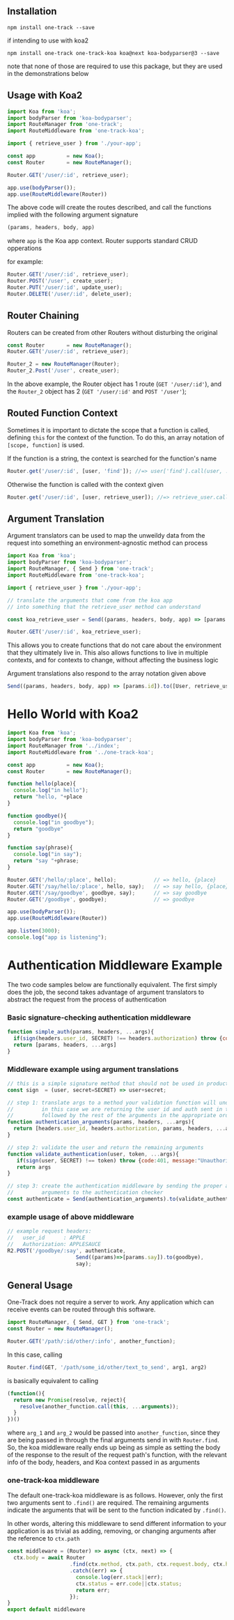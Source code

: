 Installation
------------

```
npm install one-track --save
```

if intending to use with koa2

```
npm install one-track one-track-koa koa@next koa-bodyparser@3 --save
```

note that none of those are required to use this package, but they are 
used in the demonstrations below

Usage with Koa2
---------------

```js
import Koa from 'koa';
import bodyParser from 'koa-bodyparser';
import RouteManager from 'one-track';
import RouteMiddleware from 'one-track-koa';

import { retrieve_user } from './your-app';

const app          = new Koa();
const Router       = new RouteManager();

Router.GET('/user/:id', retrieve_user);

app.use(bodyParser());
app.use(RouteMiddleware(Router))
```

The above code will create the routes described, and call the functions
implied with the following argument signature 

```js
(params, headers, body, app)
```

where `app` is the Koa app context. Router supports standard CRUD opperations

for example:

```js
Router.GET('/user/:id', retrieve_user);
Router.POST('/user', create_user);
Router.PUT('/user/:id', update_user);
Router.DELETE('/user/:id', delete_user);
```

Router Chaining 
---------------

Routers can be created from other Routers without disturbing the original

```js
const Router       = new RouteManager();
Router.GET('/user/:id', retrieve_user);

Router_2 = new RouteManager(Router);
Router_2.Post('/user', create_user);
```

In the above example, the Router object has 1 route (`GET '/user/:id'`), and the
`Router_2` object has 2 (`GET '/user/:id'` and `POST '/user'`);


Routed Function Context 
-----------------------

Sometimes it is important to dictate the scope that a function is called, defining
`this` for the context of the function. To do this, an array notation of `[scope, function]` 
is used. 

If the function is a string, the context is searched for the function's name

```js
Router.get('/user/:id', [user, 'find']); //=> user['find'].call(user, ...args)
```

Otherwise the function is called with the context given

```js
Router.get('/user/:id', [user, retrieve_user]); //=> retrieve_user.call(user, ...args)
```

Argument Translation 
--------------------

Argument translators can be used to map the unweildy data from the request
into something an environment-agnostic method can process

```js
import Koa from 'koa';
import bodyParser from 'koa-bodyparser';
import RouteManager, { Send } from 'one-track';
import RouteMiddleware from 'one-track-koa';

import { retrieve_user } from './your-app';

// translate the arguments that come from the koa app
// into something that the retrieve_user method can understand

const koa_retrieve_user = Send((params, headers, body, app) => [params.id]).to(retrieve_user);

Router.GET('/user/:id', koa_retrieve_user);
```

This allows you to create functions that do not care about the environment that they 
ultimately live in. This also allows functions to live in multiple contexts, and for
contexts to change, without affecting the business logic

Argument translations also respond to the array notation given above

```js
Send((params, headers, body, app) => [params.id]).to([User, retrieve_user]);
```


Hello World with Koa2 
=====================

```js
import Koa from 'koa';
import bodyParser from 'koa-bodyparser';
import RouteManager from '../index';
import RouteMiddleware from '../one-track-koa';

const app          = new Koa();
const Router       = new RouteManager();

function hello(place){
  console.log("in hello");
  return "hello, "+place
}

function goodbye(){
  console.log("in goodbye");
  return "goodbye"
}

function say(phrase){
  console.log("in say");
  return "say "+phrase;
}

Router.GET('/hello/:place', hello);            // => hello, {place}
Router.GET('/say/hello/:place', hello, say);   // => say hello, {place}      
Router.GET('/say/goodbye', goodbye, say);      // => say goodbye
Router.GET('/goodbye', goodbye);               // => goodbye

app.use(bodyParser());
app.use(RouteMiddleware(Router))

app.listen(3000);
console.log("app is listening");
```

Authentication Middleware Example 
=================================

The two code samples below are functionally equivalent. The first simply does the job,
the second takes advantage of argument translators to abstract the request from the 
process of authentication

### Basic signature-checking authentication middleware  

```js
function simple_auth(params, headers, ...args){
  if(sign(headers.user_id, SECRET) !== headers.authorization) throw {code:401, message:"Unauthorized"}
  return [params, headers, ...args]
}
```

### Middleware example using argument translations

```js
// this is a simple signature method that should not be used in production 
const sign  = (user, secret=SECRET) => user+secret;

// step 1: translate args to a method your validation function will understand.
//         in this case we are returning the user id and auth sent in the header
//         followed by the rest of the arguments in the appropriate order
function authentication_arguments(params, headers, ...args){
  return [headers.user_id, headers.authorization, params, headers, ...args]
}

// step 2: validate the user and return the remaining arguments
function validate_authentication(user, token, ...args){
   if(sign(user, SECRET) !== token) throw {code:401, message:"Unauthorized"}
   return args
}

// step 3: create the authentication middleware by sending the proper authentication
//         arguments to the authentication checker
const authenticate = Send(authentication_arguments).to(validate_authentication);
```

### example usage of above middleware

```js
// example request headers:
//   user_id      : APPLE
//   Authorization: APPLESAUCE
R2.POST('/goodbye/:say', authenticate,
                      Send((params)=>[params.say]).to(goodbye),
                      say);       
```

General Usage 
-------------

One-Track does not require a server to work. Any application which can
receive events can be routed through this software.

```js
import RouteManager, { Send, GET } from 'one-track';
const Router = new RouteManager();

Router.GET('/path/:id/other/:info', another_function);
```

In this case, calling

```js
Router.find(GET, '/path/some_id/other/text_to_send', arg1, arg2)
```

is basically equivalent to calling

```js
(function(){
  return new Promise(resolve, reject){
    resolve(another_function.call(this, ...arguments));
  }
})()
```

where `arg_1` and `arg_2` would be passed into `another_function`, since
they are being passed in through the final arguments send in with `Router.find`.
So, the koa middleware really ends up being as simple as setting the body of 
the response to the result of the request path's function, with the relevant 
info of the body, headers, and Koa context passed in as arguments

### one-track-koa middleware

The default one-track-koa middleware is as follows. However, only the first 
two arguments sent to `.find()` are required. The remaining arguments indicate
the arguments that will be sent to the function indicated by `.find()`.

In other words, altering this middleware to send different information to your
application is as trivial as adding, removing, or changing arguments after the
reference to `ctx.path`

```js
const middleware = (Router) => async (ctx, next) => {
  ctx.body = await Router
                    .find(ctx.method, ctx.path, ctx.request.body, ctx.headers, ctx)
                    .catch((err) => {
                      console.log(err.stack||err);
                      ctx.status = err.code||ctx.status;
                      return err;
                    });
}
export default middleware
```
